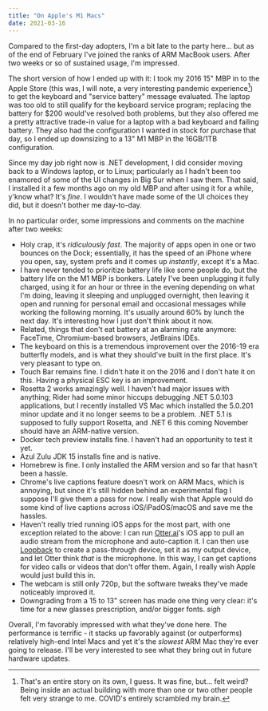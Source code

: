 ```yaml
---
title: "On Apple's M1 Macs"
date: 2021-03-16
---
```


Compared to the first-day adopters, I'm a bit late to the party here... but as of the end of February I've joined the ranks of ARM MacBook users. After two weeks or so of sustained usage, I'm impressed.

The short version of how I ended up with it: I took my 2016 15" MBP in to the Apple Store (this was, I will note, a very interesting pandemic experience[^1]) to get the keyboard and "service battery" message evaluated. The laptop was too old to still qualify for the keyboard service program; replacing the battery for $200 would've resolved both problems, but they also offered me a pretty attractive trade-in value for a laptop with a bad keyboard and failing battery. They also had the configuration I wanted in stock for purchase that day, so I ended up downsizing to a 13" M1 MBP in the 16GB/1TB configuration.

Since my day job right now is .NET development, I did consider moving back to a Windows laptop, or to Linux; particularly as I hadn't been too enamored of some of the UI changes in Big Sur when I saw them. That said, I installed it a few months ago on my old MBP and after using it for a while, y'know what? It's _fine_. I wouldn't have made some of the UI choices they did, but it doesn't bother me day-to-day.

In no particular order, some impressions and comments on the machine after two weeks:

* Holy crap, it's _ridiculously fast_. The majority of apps open in one or two bounces on the Dock; essentially, it has the speed of an iPhone where you open, say, system prefs and it comes up _instantly_, except it's a Mac.
* I have never tended to prioritize battery life like some people do, but the battery life on the M1 MBP is bonkers. Lately I've been unplugging it fully charged, using it for an hour or three in the evening depending on what I'm doing, leaving it sleeping and unplugged overnight, then leaving it open and running for personal email and occasional messages while working the following morning. It's usually around 60% by lunch the next day. It's interesting how I just don't think about it now.
* Related, things that don't eat battery at an alarming rate anymore: FaceTime, Chromium-based browsers, JetBrains IDEs.
* The keyboard on this is a tremendous improvement over the 2016-19 era butterfly models, and is what they should've built in the first place. It's very pleasant to type on.
* Touch Bar remains fine. I didn't hate it on the 2016 and I don't hate it on this. Having a physical ESC key is an improvement.
* Rosetta 2 works amazingly well. I haven't had major issues with anything; Rider had some minor hiccups debugging .NET 5.0.103 applications, but I recently installed VS Mac which installed the 5.0.201 minor update and it no longer seems to be a problem. .NET 5.1 is supposed to fully support Rosetta, and .NET 6 this coming November should have an ARM-native version.
* Docker tech preview installs fine. I haven't had an opportunity to test it yet.
* Azul Zulu JDK 15 installs fine and is native.
* Homebrew is fine. I only installed the ARM version and so far that hasn't been a hassle.
* Chrome's live captions feature doesn't work on ARM Macs, which is annoying, but since it's still hidden behind an experimental flag I suppose I'll give them a pass for now. I really wish that Apple would do some kind of live captions across iOS/iPadOS/macOS and save me the hassles.
* Haven't really tried running iOS apps for the most part, with one exception related to the above: I can run [Otter.ai](https://otter.ai)'s iOS app to pull an audio stream from the microphone and auto-caption it. I can then use [Loopback](https://www.rogueamoeba.com/loopback/) to create a pass-through device, set it as my output device, and let Otter think _that_ is the microphone. In this way, I can get captions for video calls or videos that don't offer them. Again, I really wish Apple would just build this in.
* The webcam is still only 720p, but the software tweaks they've made noticeably improved it.
* Downgrading from a 15 to 13" screen has made one thing very clear: it's time for a new glasses prescription, and/or bigger fonts. _sigh_

Overall, I'm favorably impressed with what they've done here. The performance is terrific - it stacks up favorably against (or outperforms) relatively high-end Intel Macs and yet it's the _slowest_ ARM Mac they're ever going to release. I'll be very interested to see what they bring out in future hardware updates.

[^1]: That's an entire story on its own, I guess. It was fine, but... felt weird? Being inside an actual building with more than one or two other people felt very strange to me. COVID's entirely scrambled my brain.